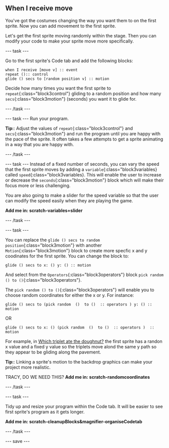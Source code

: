 ## When I receive move
You've got the costumes changing the way you want them to on the first sprite. Now you can add movement to the first sprite.

Let's get the first sprite moving randomly within the stage. Then you can modify your code to make your sprite move more specifically.

--- task ---

Go to the first sprite's Code tab and add the following blocks:

```blocks3
when I receive [move v] :: event
repeat ():: control
glide () secs to [random position v] :: motion
```

Decide how many times you want the first sprite to `repeat`{:class="block3control"} gliding to a random position and how many `secs`{:class="block3motion"} (seconds) you want it to glide for.

--- /task ---

--- task ---
Run your program.

**Tip:**: Adjust the values of `repeat`{:class="block3control"} and `secs`{:class="block3motion"} and run the program until you are happy with the pace of the sprite. It often takes a few attempts to get a sprite animating in a way that you are happy with.

--- /task ---

--- task ---
Instead of a fixed number of seconds, you can vary the speed that the first sprite moves by adding a `variable`{:class="block3variables} called `speed`{:class="block3variables}. This will enable the user to increase or decrease the `seconds`{:class="block3motion"} block which will make their focus more or less  challenging.

You are also going to make a slider for the speed variable so that the user can modify the speed easily when they are playing the game.

**Add me in: scratch-variables+slider**

--- /task ---

--- task ---

You can replace the `glide () secs to random position`{:class="block3motion"} with another `Motion`{:class="block3motion"} block to create more specfic x and y coodinates for the first sprite. You can change the block to:
```blocks3
glide () secs to x: () y: () :: motion
```
And select from the `Operators`{:class="block3operators"} block `pick random () to ()`{:class="block3operators"}.

The `pick random () to ()`{:class="block3operators"} will enable you to choose random coordinates for either the x or y. For instance:

```blocks3
glide () secs to (pick random  ()  to ()  :: operators ) y: () :: motion
```
OR
```blocks3
glide () secs to x: () (pick random  ()  to ()  :: operators )  :: motion
```
For example, in [Which triplet ate the doughnut?](https://scratch.mit.edu/projects/411558897/editor/) the first sprite has a randon x  value and a fixed y value so the triplets move alond  the same y path so they appear to be gliding along the pavement.

**Tip:**: Linking a sprite's motion to the backdrop graphics can make your project more realistic.

TRACY, DO WE NEED THIS?
**Add me in: scratch-randomcoordinates**

--- /task ---

--- task ---

Tidy up and resize your program within the Code tab. It will be easier to see first sprite's program as it gets longer.

**Add me in: scratch-cleanupBlocks&magnifier-organiseCodetab**

--- /task ---

--- save ---
